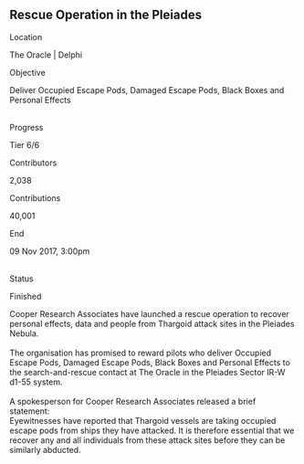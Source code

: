 ## Rescue Operation in the Pleiades

Location

The Oracle \| Delphi

Objective

Deliver Occupied Escape Pods, Damaged Escape Pods, Black Boxes and
Personal Effects

\
Progress

Tier 6/6

Contributors

2,038

Contributions

40,001

End

09 Nov 2017, 3:00pm

\
Status

Finished

Cooper Research Associates have launched a rescue operation to recover
personal effects, data and people from Thargoid attack sites in the
Pleiades Nebula.\
\
The organisation has promised to reward pilots who deliver Occupied
Escape Pods, Damaged Escape Pods, Black Boxes and Personal Effects to
the search-and-rescue contact at The Oracle in the Pleiades Sector IR-W
d1-55 system.\
\
A spokesperson for Cooper Research Associates released a brief
statement:\
Eyewitnesses have reported that Thargoid vessels are taking occupied
escape pods from ships they have attacked. It is therefore essential
that we recover any and all individuals from these attack sites before
they can be similarly abducted.
